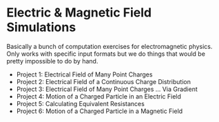 # Electric & Magnetic Field Simulations

Basically a bunch of computation exercises for electromagnetic physics. Only
works with specific input formats but we do things that would be pretty
impossible to do by hand.

- Project 1: Electrical Field of Many Point Charges
- Project 2: Electrical Field of a Continuous Charge Distribution
- Project 3: Electrical Field of Many Point Charges ... Via Gradient
- Project 4: Motion of a Charged Particle in an Electric Field
- Project 5: Calculating Equivalent Resistances
- Project 6: Motion of a Charged Particle in a Magnetic Field
